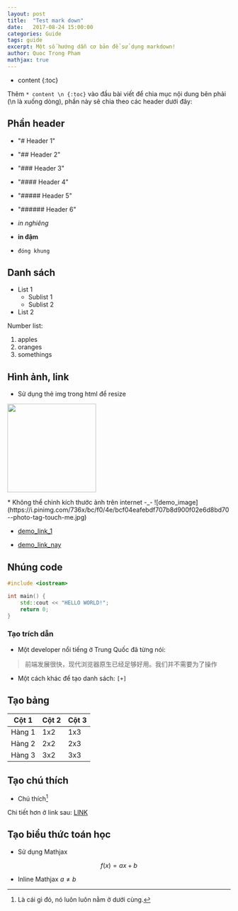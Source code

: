 ```yaml
---
layout: post
title:  "Test mark down"
date:   2017-08-24 15:00:00
categories: Guide
tags: guide
excerpt: Một số hướng dẫn cơ bản để sử dụng markdown!
author: Quoc Trong Pham
mathjax: true
---
```


* content 
{:toc}

Thêm 
`* content \n {:toc}` vào đầu bài viết để chia mục nội dung bên phải (\n là xuống dòng), phần này sẽ chia theo các header dưới đây:

## Phần header

* "# Header 1"
* "## Header 2"
* "### Header 3"
* "#### Header 4"
* "##### Header 5"
* "###### Header 6"

* *in nghiêng*
* **in đậm**
* `đóng khung`


## Danh sách
* List 1
	* Sublist 1
	* Sublist 2
* List 2

Number list:
1. apples
2. oranges
3. somethings

## Hình ảnh, link

* Sử dụng thẻ img trong html để resize

<p><img src="https://i.pinimg.com/736x/bc/f0/4e/bcf04eafebdf707b8d900f02e6d8bd70--photo-tag-touch-me.jpg" width="200"></p>
* Không thể chỉnh kích thước ảnh trên internet -_-
![demo_image](https://i.pinimg.com/736x/bc/f0/4e/bcf04eafebdf707b8d900f02e6d8bd70--photo-tag-touch-me.jpg)

* [demo_link_1](https://facebook.com/quoctrong.qb)

* [demo_link_nay][demo_link]

[demo_link]: https://facebook.com/quoctrong.qb



## Nhúng code

``` c++
#include <iostream>

int main() {
	std::cout << "HELLO WORLD!";
	return 0;
}
```

### Tạo trích dẫn
* Một developer nổi tiếng ở Trung Quốc đã từng nói:
> 前端发展很快，现代浏览器原生已经足够好用。我们并不需要为了操作
* Một cách khác để tạo danh sách: 
`[+]`

## Tạo bảng

|Cột 1|Cột 2|Cột 3|
|------|-------|-------|
|Hàng 1|1x2|1x3|
|Hàng 2|2x2|2x3|
|Hàng 3|3x2|3x3|

## Tạo chú thích

* Chú thích[^1]

[^1]: Là cái gì đó, nó luôn luôn nằm ở dưới cùng.

Chi tiết hơn ở link sau: [LINK](https://github.com/adam-p/markdown-here/wiki/Markdown-Cheatsheet)

## Tạo biểu thức toán học
* Sử dụng Mathjax

$$
f(x) = ax + b
$$

* Inline Mathjax $a \neq b$
